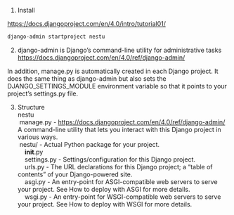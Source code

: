 1) Install 

https://docs.djangoproject.com/en/4.0/intro/tutorial01/
```sh
django-admin startproject nestu
```

2) django-admin is Django’s command-line utility for administrative tasks \
https://docs.djangoproject.com/en/4.0/ref/django-admin/

In addition, manage.py is automatically created in each Django project. It does the same thing as django-admin but also sets the DJANGO_SETTINGS_MODULE environment variable so that it points to your project’s settings.py file.

3) Structure \
nestu \
   &nbsp;manage.py - https://docs.djangoproject.com/en/4.0/ref/django-admin/ A command-line utility that lets you interact with this Django project in various ways. \
   &nbsp;nestu/ - Actual Python package for your project.\
   &nbsp;&nbsp;&nbsp;&nbsp;__init__.py \
   &nbsp;&nbsp;&nbsp;&nbsp;settings.py - Settings/configuration for this Django project.\
   &nbsp;&nbsp;&nbsp;&nbsp;urls.py -  The URL declarations for this Django project; a “table of contents” of your Django-powered site. \
   &nbsp;&nbsp;&nbsp;&nbsp;asgi.py - An entry-point for ASGI-compatible web servers to serve your project. See How to deploy with ASGI for more details.\
   &nbsp;&nbsp;&nbsp;&nbsp;wsgi.py - An entry-point for WSGI-compatible web servers to serve your project. See How to deploy with WSGI for more details.